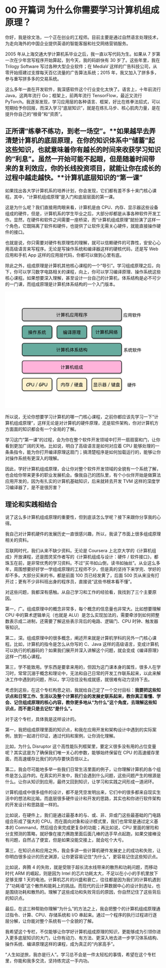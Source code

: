 # 00 开篇词 为什么你需要学习计算机组成原理？

你好，我是徐文浩，一个正在创业的工程师。目前主要是通过自然语言处理技术，为走向海外的中国企业提供英语的智能客服和社交网络营销服务。

2005 年从上海交通大学计算机系毕业之后，我一直以写代码为生。如果从 7 岁第一次在少年宫写程序开始算起，到今天，我的码龄快有 30 岁了。这些年里，我在 Trilogy Software 写过各种大型企业软件；在 MediaV 这样的广告科技公司，从零开始搭建过支撑每天百亿流量的广告算法系统；2015 年，我又加入了拼多多，参与重写拼多多的交易系统。

这么多年一直在开发软件，我深感软件这个行业变化太快了。语言上，十年前流行 Java，这两年流行 Go；框架上，前两年流行 TensorFlow，最近又流行 PyTorch。我逐渐发现，学习应用层的各种语言、框架，好比在练拳法招式，可以短期给予你回报，而深入学习“底层知识”，就是在练扎马步、核心肌肉力量，是在提升你自己的“根骨”和“资质”。

## 正所谓“练拳不练功，到老一场空”。\*\*如果越早去弄清楚计算机的底层原理，在你的知识体系中“储蓄”起这些知识，也就意味着你有越长的时间来收获学习知识的“利息”。虽然一开始可能不起眼，但是随着时间带来的复利效应，你的长线投资项目，就能让你在成长的过程中越走越快。\*\*计算机底层知识的“第一课”

如果找出各大学计算机系的培养计划，你会发现，它们都有差不多十来门核心课程。其中，“计算机组成原理”是入门和底层层面的第一课。

这是为什么呢？我们直接用肉眼来看，计算机是由 CPU、内存、显示器这些设备组成的硬件，但是，计算机系的学生毕业之后，大部分却都是从事各种软件开发工作。显然，在硬件和软件之间需要一座桥梁，而“计算机组成原理”就扮演了这样一个角色，它既隔离了软件和硬件，也提供了让软件无需关心硬件，就能直接操作硬件的接口。

也就是说，你只需要对硬件有原理性的理解，就可以信赖硬件的可靠性，安安心心用高级语言来写程序。无论是写操作系统和编译器这样的硬核代码，还是写 Web 应用和手机 App 这样的应用层代码，你都可以做到心里有底。

除此之外，组成原理是计算机其他核心课程的一个“导引”。学习组成原理之后，向下，你可以学习数字电路相关的课程，向上，你可以学习编译原理、操作系统这些核心课程。如果想要深入理解，甚至设计一台自己的计算机，体系结构是必不可少的一门课，而组成原理是计算机体系结构的一个入门版本。

![img](assets/aa5f644331319421eb7549d67d4f8773.jpeg)

所以说，无论你想要学习计算机的哪一门核心课程，之前你都应该先学习一下“计算机组成原理”，这样无论是对计算机的硬件原理，还是软件架构，你对计算机方方面面的知识都会有一个全局的了解。

学习这门“第一课”的过程，会为你在整个软件开发领域中打开一扇扇窗和门，让你看到更加广阔的天地。比如说，明白了高级语言是如何对应着 CPU 能够处理的一条条指令，能为你打开编译原理这扇门；搞清楚程序是如何加载运行的，能够让你对操作系统有更深入的理解。

因此，学好计算机组成原理，会让你对整个软件开发领域的全貌有一个系统了解，也会给你带来更多的职业发展机会。像我自己的团队里，有个小伙伴开始是做算法应用开发的，因为有扎实的计算机基础知识，后来就转去开发 TVM 这样的深度学习编译器了，是不是很厉害？

## 理论和实践相结合

说了这么多计算机组成原理的重要性，但到底该怎么学呢？接下来跟你分享我的心得。

我自己对计算机硬件的发展历史一直很感兴趣，所以，我读了市面上很多组成原理相关的资料。

互联网时代，我们从来不缺少资料。无论是 Coursera 上北京大学的《计算机组成》开放课程，还是图灵奖作者写的《计算机组成与设计：硬件 / 软件接口》，都珠玉在前，是非常优秀的学习资料。不过“买书如山倒，读书如抽丝”。从业这么多年，周围想要好好学一学组成原理的工程师不少，但是真的坚持下来学完、学好的却不多。大部分买来的书，都是前面 100 页已经发黄了，后面 500 页从来没有打开过；更有不少非科班出身的程序员，直接说“这些书根本看不懂”。

对这些问题，我都深有感触。从自己学习和工作的经验看，我找到了三个主要原因。

第一，广。组成原理中的概念非常多，每个概念的信息量也非常大。比如想要理解 CPU 中的算术逻辑单元（也就是 ALU）是怎么实现加法的，需要牵涉到如何把整数表示成二进制，还需要了解这些表示背后的电路、逻辑门、CPU 时钟、触发器等知识。

第二，深。组成原理中的很多概念，阐述开来就是计算机学科的另外一门核心课程。比如，计算机的指令是怎么从你写的 C、Java 这样的高级语言，变成计算机可以执行的机器码的？如果我们展开并深入讲解这个问题，就会变成《编译原理》这样一门核心课程。

第三，学不能致用。学东西是要拿来用的，但因为这门课本身的属性，很多人在学习时，常常沉溺于概念和理论中，无法和自己日常的开发工作联系起来，以此来解决工作中遇到的问题，所以，学习往往没有成就感，就很难有动力坚持下去。

考虑到这些，在这个专栏构思之初，我就给自己定了一个交付目标：**我要把这些知识点和日常工作、生活以及整个计算机行业的发展史联系起来，教你真正看懂、学会、记住组成原理的核心内容，教你更多地从“为什么”这个角度，去理解这些知识点，而不是只是去记忆“是什么”。**

对于这个专栏，具体我是这样设计的。

第一，我把组成原理里面的知识点，和我在应用开发和架构设计中遇到的实际案例，放到一起进行印证，通过代码和案例，让你消化理解。

比如，为什么 Disruptor 这个高性能队列框架里，要定义很多没有用的占位变量呢？其实这是为了确保我们唯一关心的参数，能够始终保留在 CPU 的高速缓存里面，而高速缓存比我们的内存要快百倍以上。

第二，我会尽可能地多举一些我们日常生活里面的例子，让你理解计算机的各个组件是怎么运作的。在真实的开发中，我们会遇到什么问题，这些问题产生的根源是什么。让你从知识到应用，最终又回到知识，让学习和实践之间形成一道闭环。

计算机组成中很多组件的设计，都不是凭空发明出来，它们中的很多都来自现实生活中的想法和比喻。而底层很多硬件设计和开发的思路，其实也和你进行软件架构的开发设计和思路是一样的。

比如说，在硬件上，我们是通过最基本的与、或、非、异或门这些最基础的门电路组合形成了强大的 CPU。而在面向对象和设计模式里，我们也常常是通过定义基本的 Command，然后组合来完成更复杂的功能；再比如说，CPU 里面的冒险和分支预测的策略，就好像在接力赛跑里面后面几棒的选手早点起跑，如果交接棒没有问题，自然占了便宜，但是如果没能交接上，就会吃个大亏。

第三，在知识点和应用之外，我会多讲一些计算机硬件发展史上的成功和失败，让你明白很多设计的历史渊源，让你更容易记住“为什么”，更容易记住这些知识点。

比如说，奔腾 4 的失败，就是受限于超长流水线带来的散热和功耗问题，而移动时代 ARM 的崛起，则是因为 Intel 的芯片功耗太大，不足以在小小的手机里放下足够支撑 1 天的电池。计算机芯片的兴盛和衰亡，往往都是因为我们的计算机遇到了“功耗墙”这个散热和能耗上的挑战。而现代的云计算数据中心的设计到选址，也是围绕功耗和散热的。理解了这些成功和失败背后的原因，你自然记住了这些背后的知识点。

最后，在这三种帮助你理解“为什么”的方法之上，我会把整个的计算机组成原理通过指令、计算、CPU、存储系统和 I/O 串起来。通过一个程序的执行过程进行逐层分解，让你能对整个系统有一个全貌的了解。

我希望这个专栏，不仅能够让你学好计算机组成原理的知识，更能够成为引领你进入更多底层知识的大门，让你有动力、有方法、更深入地去进一步学习体系结构、操作系统、编译原理这样的课程，成为真正的“内家高手”。

“人生如逆旅，我亦是行人”。学习总不会是一件太轻松的事情，希望在这个专栏里，你能和我多交流，坚持练完这一手内功。
